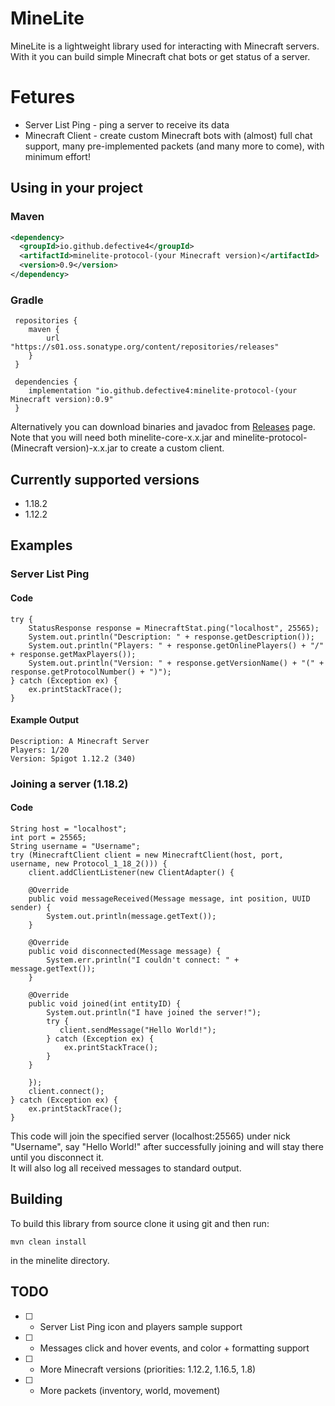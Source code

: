 # MineLite
MineLite is a lightweight library used for interacting with Minecraft servers. <br>
With it you can build simple Minecraft chat bots or get status of a server.

# Fetures
- Server List Ping - ping a server to receive its data
- Minecraft Client - create custom Minecraft bots with (almost) full chat support, many pre-implemented packets (and many more to come), with minimum effort!

## Using in your project
### Maven
```xml
<dependency>
  <groupId>io.github.defective4</groupId>
  <artifactId>minelite-protocol-(your Minecraft version)</artifactId>
  <version>0.9</version>
</dependency>
```

### Gradle
```
 repositories {
 	maven {
 		url "https://s01.oss.sonatype.org/content/repositories/releases"
 	}
 }
 
 dependencies {
 	implementation "io.github.defective4:minelite-protocol-(your Minecraft version):0.9"
 }
```

Alternatively you can download binaries and javadoc from [Releases](https://github.com/Defective4/MineLite/releases) page. <br>
Note that you will need both minelite-core-x.x.jar and minelite-protocol-(Minecraft version)-x.x.jar to create a custom client.

## Currently supported versions
- 1.18.2
- 1.12.2

## Examples
### Server List Ping
#### Code
```
try {
    StatusResponse response = MinecraftStat.ping("localhost", 25565);
    System.out.println("Description: " + response.getDescription());
    System.out.println("Players: " + response.getOnlinePlayers() + "/" + response.getMaxPlayers());
    System.out.println("Version: " + response.getVersionName() + "(" + response.getProtocolNumber() + ")");
} catch (Exception ex) {
    ex.printStackTrace();
}
```

#### Example Output
```
Description: A Minecraft Server
Players: 1/20
Version: Spigot 1.12.2 (340)
````

### Joining a server (1.18.2)
#### Code
```
String host = "localhost";
int port = 25565;
String username = "Username";
try (MinecraftClient client = new MinecraftClient(host, port, username, new Protocol_1_18_2())) {
    client.addClientListener(new ClientAdapter() {

    @Override
    public void messageReceived(Message message, int position, UUID sender) {
        System.out.println(message.getText());
    }

    @Override
    public void disconnected(Message message) {
        System.err.println("I couldn't connect: " + message.getText());
    }

    @Override
    public void joined(int entityID) {
        System.out.println("I have joined the server!");
        try {
           client.sendMessage("Hello World!");
        } catch (Exception ex) {
            ex.printStackTrace();
        }
    }

    });
    client.connect();
} catch (Exception ex) {
    ex.printStackTrace();
}
```

This code will join the specified server (localhost:25565) under nick "Username", say "Hello World!" after successfully joining and will stay there until you disconnect it. <br>
It will also log all received messages to standard output.

## Building
To build this library from source clone it using git and then run:
```
mvn clean install
```
in the minelite directory.

## TODO
- [ ] - Server List Ping icon and players sample support <br>
- [ ] - Messages click and hover events, and color + formatting support <br>
- [ ] - More Minecraft versions (priorities: 1.12.2, 1.16.5, 1.8) <br>
- [ ] - More packets (inventory, world, movement) <br>
